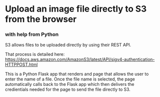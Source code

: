 
# Upload an image file directly to S3 from the browser

### with help from Python

S3 allows files to be uploaded directly by using their REST API.

That process is detailed here: 
https://docs.aws.amazon.com/AmazonS3/latest/API/sigv4-authentication-HTTPPOST.html

This is a Python Flask app that renders and page that allows the user to enter the name of a file. Once the file name is selected, the page automatically calls back to the Flask app which then delivers the credientials needed for the page to send the file directly to S3.

